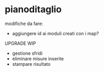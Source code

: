 # pianoditaglio

modifiche da fare:

- aggiungere id ai moduli creati con i map?

UPGRADE WIP

- gestione sfridi
- eliminare misure inserite
- stampare risultato
